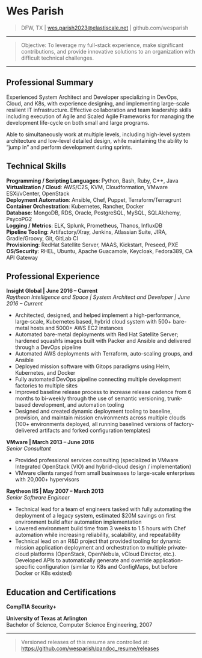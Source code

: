 Wes Parish
============
> DFW, TX | wes.parish2023@elastiscale.net |
> github.com/wesparish

----

>  Objective: To leverage my full-stack experience, make significant
>  contributions, and provide innovative solutions to an organization with
>  difficult technical challenges.

----

Professional Summary
--------------------
Experienced System Architect and Developer specializing in DevOps, Cloud, and
K8s, with experience designing, and implementing large-scale resilient IT
infrastructure. Effective collaboration and team leadership skills including
execution of Agile and Scaled Agile Frameworks for managing the development
life-cycle on both small and large programs.

Able to simultaneously work at multiple levels, including high-level system
architecture and low-level detailed design, while maintaining the ability to
“jump in” and perform development during sprints.

Technical Skills
----------------
**Programming / Scripting Languages**: Python, Bash, Ruby, C++, Java \
**Virtualization / Cloud**: AWS/C2S, KVM, Cloudformation, VMware ESXi/vCenter,
OpenStack \
**Deployment Automation**: Ansible, Chef, Puppet, Terraform/Terragrunt \
**Container Orchestration**:  Kubernetes, Rancher, Docker \
**Database**: MongoDB, RDS, Oracle, PostgreSQL, MySQL, SQLAlchemy, PsycoPG2 \
**Logging / Metrics**: ELK, Splunk, Prometheus, Thanos, InfluxDB \
**Pipeline Tooling**: Artifactory/Xray, Jenkins, Atlassian Suite, JIRA,
Gradle/Groovy, Git, GitLab CI \
**Provisioning**: RedHat Satellite Server, MAAS, Kickstart, Preseed, PXE \
**OS/Security**: RHEL, Ubuntu, Apache Guacamole, Keycloak, Fedora389,
CA API Gateway

Professional Experience
----------

**Insight Global | June 2016 – Current** \
*Raytheon Intelligence and Space | System Architect and Developer | June 2016 – Current*

   - Architected, designed, and helped implement a high-performance,
   large-scale, Kubernetes based, hybrid cloud system with 500+ bare-metal
   hosts and 5000+ AWS EC2 instances
   - Automated bare-metal deployments with Red Hat Satellite Server; hardened
   squashfs images built with Packer and Ansible and delivered through a DevOps
   pipeline
   - Automated AWS deployments with Terraform, auto-scaling groups, and Ansible
   - Deployed mission software with Gitops paradigms using Helm, Kubernetes,
   and Docker
   - Fully automated DevOps pipeline connecting multiple development factories
   to multiple sites
   - Improved baseline release process to increase release cadence from 6
   months to bi-weekly through the use of semantic versioning, trunk-based
   development, and automation tooling
   - Designed and created dynamic deployment tooling to baseline, provision,
   and maintain mission environments across multiple clouds (100+ environments
   deployed, all running baselined versions of factory-delivered artifacts and
   forked configuration templates)

**VMware | March 2013 – June 2016** \
*Senior Consultant*

   - Provided professional services consulting (specialized in VMware
   Integrated OpenStack (VIO) and hybrid-cloud design / implementation)
   - VMware clients ranged from small businesses to large-scale enterprises
   with 20,000+ hypervisors

**Raytheon IIS | May 2007 – March 2013** \
*Senior Software Engineer*

   - Technical lead for a team of engineers tasked with fully automating the
   deployment of a legacy system, estimated $20M savings on first environment
   build after automation implementation
   - Lowered environment build time from 3 weeks to 1.5 hours with Chef
   automation while increasing reliability, scalability, and repeatability
   - Technical lead on an R&D project that provided tooling for dynamic mission
   application deployment and orchestration to multiple private-cloud platforms
   (OpenStack, OpenNebula, vCloud Director, etc.). Developed APIs to
   automatically generate and override application-specific configuration
   (similar to K8s and ConfigMaps, but before Docker or K8s existed)

Education and Certifications
---------

**CompTIA Security+**

**University of Texas at Arlington** \
Bachelor of Science, Computer Science Engineering, 2007

----

> Versioned releases of this resume are controlled at:
> https://github.com/wesparish/pandoc_resume/releases